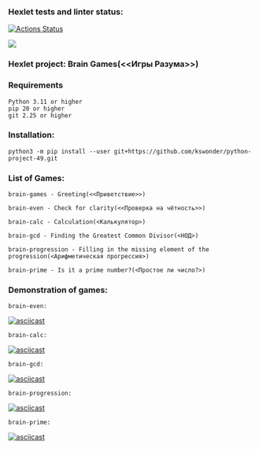 ### Hexlet tests and linter status:
[![Actions Status](https://github.com/kswonder/python-project-49/workflows/hexlet-check/badge.svg)](https://github.com/kswonder/python-project-49/actions)

<a href="https://codeclimate.com/github/kswonder/python-project-49/test_coverage"><img src="https://api.codeclimate.com/v1/badges/92fbe985c2a07effc397/test_coverage" /></a>


### Hexlet project: Brain Games(<<Игры Разума>>) 

### Requirements

	Python 3.11 or higher  
	pip 20 or higher  
	git 2.25 or higher  

### Installation:

	python3 -m pip install --user git+https://github.com/kswonder/python-project-49.git

### List of Games:

	brain-games - Greeting(<<Приветствие>>)

	brain-even - Сheck for clarity(<<Проверка на чётность>>)

	brain-calc - Calculation(<Калькулятор>)

	brain-gcd - Finding the Greatest Common Divisor(<НОД>)

	brain-progression - Filling in the missing element of the progression(<Арифметическая прогрессия>)

	brain-prime - Is it a prime number?(<Простое ли число?>)
	
### Demonstration of games:

	brain-even:

[![asciicast](https://asciinema.org/a/Zwdehb9LsxzKnRnmfCx3h18px.svg)](https://asciinema.org/a/Zwdehb9LsxzKnRnmfCx3h18px)

	brain-calc:

[![asciicast](https://asciinema.org/a/ICeBemQTHbpMO6sllcAOF7MTq.svg)](https://asciinema.org/a/ICeBemQTHbpMO6sllcAOF7MTq)

	brain-gcd:

[![asciicast](https://asciinema.org/a/fONPGd8WD0062BM0EG5b9mEcZ.svg)](https://asciinema.org/a/fONPGd8WD0062BM0EG5b9mEcZ)

	brain-progression:

[![asciicast](https://asciinema.org/a/sMKzCIJi7WGfG4U0M6J1HMqSj.svg)](https://asciinema.org/a/sMKzCIJi7WGfG4U0M6J1HMqSj)

	brain-prime:

[![asciicast](https://asciinema.org/a/CK6XRG72YwuDpjT4JTVWXp2gY.svg)](https://asciinema.org/a/CK6XRG72YwuDpjT4JTVWXp2gY)